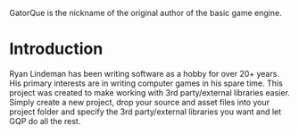 GatorQue is the nickname of the original author of the basic game engine.

# Introduction #

Ryan Lindeman has been writing software as a hobby for over 20+ years.  His primary interests are in writing computer games in his spare time.  This project was created to make working with 3rd party/external libraries easier. Simply create a new project, drop your source and asset files into your project folder and specify the 3rd party/external libraries you want and let GQP do all the rest.